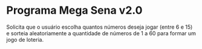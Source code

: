 # Programa Mega Sena v2.0
 Solicita que o usuário escolha quantos números deseja jogar (entre 6 e 15) e sorteia aleatoriamente a quantidade de números de 1 a 60 para formar um jogo de loteria.
